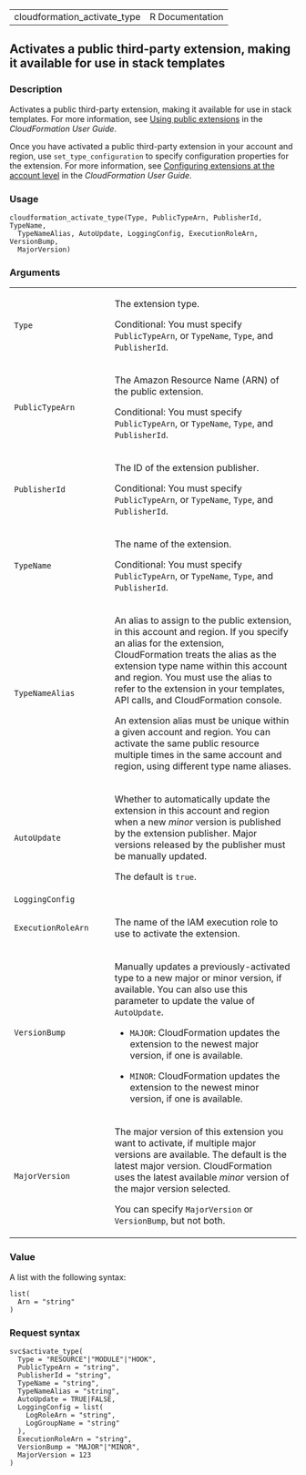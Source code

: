 <table style="width: 100%;">
<tbody>
<tr class="odd">
<td>cloudformation_activate_type</td>
<td style="text-align: right;">R Documentation</td>
</tr>
</tbody>
</table>

## Activates a public third-party extension, making it available for use in stack templates

### Description

Activates a public third-party extension, making it available for use in
stack templates. For more information, see [Using public
extensions](https://docs.aws.amazon.com/AWSCloudFormation/latest/UserGuide/registry-public.html)
in the *CloudFormation User Guide*.

Once you have activated a public third-party extension in your account
and region, use `set_type_configuration` to specify configuration
properties for the extension. For more information, see [Configuring
extensions at the account
level](https://docs.aws.amazon.com/AWSCloudFormation/latest/UserGuide/#registry-set-configuration)
in the *CloudFormation User Guide*.

### Usage

    cloudformation_activate_type(Type, PublicTypeArn, PublisherId, TypeName,
      TypeNameAlias, AutoUpdate, LoggingConfig, ExecutionRoleArn, VersionBump,
      MajorVersion)

### Arguments

<table>
<colgroup>
<col style="width: 35%" />
<col style="width: 65%" />
</colgroup>
<tbody>
<tr class="odd">
<td><code id="cloudformation_activate_type_:_Type">Type</code></td>
<td><p>The extension type.</p>
<p>Conditional: You must specify <code>PublicTypeArn</code>, or
<code>TypeName</code>, <code>Type</code>, and
<code>PublisherId</code>.</p></td>
</tr>
<tr class="even">
<td><code
id="cloudformation_activate_type_:_PublicTypeArn">PublicTypeArn</code></td>
<td><p>The Amazon Resource Name (ARN) of the public extension.</p>
<p>Conditional: You must specify <code>PublicTypeArn</code>, or
<code>TypeName</code>, <code>Type</code>, and
<code>PublisherId</code>.</p></td>
</tr>
<tr class="odd">
<td><code
id="cloudformation_activate_type_:_PublisherId">PublisherId</code></td>
<td><p>The ID of the extension publisher.</p>
<p>Conditional: You must specify <code>PublicTypeArn</code>, or
<code>TypeName</code>, <code>Type</code>, and
<code>PublisherId</code>.</p></td>
</tr>
<tr class="even">
<td><code
id="cloudformation_activate_type_:_TypeName">TypeName</code></td>
<td><p>The name of the extension.</p>
<p>Conditional: You must specify <code>PublicTypeArn</code>, or
<code>TypeName</code>, <code>Type</code>, and
<code>PublisherId</code>.</p></td>
</tr>
<tr class="odd">
<td><code
id="cloudformation_activate_type_:_TypeNameAlias">TypeNameAlias</code></td>
<td><p>An alias to assign to the public extension, in this account and
region. If you specify an alias for the extension, CloudFormation treats
the alias as the extension type name within this account and region. You
must use the alias to refer to the extension in your templates, API
calls, and CloudFormation console.</p>
<p>An extension alias must be unique within a given account and region.
You can activate the same public resource multiple times in the same
account and region, using different type name aliases.</p></td>
</tr>
<tr class="even">
<td><code
id="cloudformation_activate_type_:_AutoUpdate">AutoUpdate</code></td>
<td><p>Whether to automatically update the extension in this account and
region when a new <em>minor</em> version is published by the extension
publisher. Major versions released by the publisher must be manually
updated.</p>
<p>The default is <code>true</code>.</p></td>
</tr>
<tr class="odd">
<td><code
id="cloudformation_activate_type_:_LoggingConfig">LoggingConfig</code></td>
<td></td>
</tr>
<tr class="even">
<td><code
id="cloudformation_activate_type_:_ExecutionRoleArn">ExecutionRoleArn</code></td>
<td><p>The name of the IAM execution role to use to activate the
extension.</p></td>
</tr>
<tr class="odd">
<td><code
id="cloudformation_activate_type_:_VersionBump">VersionBump</code></td>
<td><p>Manually updates a previously-activated type to a new major or
minor version, if available. You can also use this parameter to update
the value of <code>AutoUpdate</code>.</p>
<ul>
<li><p><code>MAJOR</code>: CloudFormation updates the extension to the
newest major version, if one is available.</p></li>
<li><p><code>MINOR</code>: CloudFormation updates the extension to the
newest minor version, if one is available.</p></li>
</ul></td>
</tr>
<tr class="even">
<td><code
id="cloudformation_activate_type_:_MajorVersion">MajorVersion</code></td>
<td><p>The major version of this extension you want to activate, if
multiple major versions are available. The default is the latest major
version. CloudFormation uses the latest available <em>minor</em> version
of the major version selected.</p>
<p>You can specify <code>MajorVersion</code> or
<code>VersionBump</code>, but not both.</p></td>
</tr>
</tbody>
</table>

### Value

A list with the following syntax:

    list(
      Arn = "string"
    )

### Request syntax

    svc$activate_type(
      Type = "RESOURCE"|"MODULE"|"HOOK",
      PublicTypeArn = "string",
      PublisherId = "string",
      TypeName = "string",
      TypeNameAlias = "string",
      AutoUpdate = TRUE|FALSE,
      LoggingConfig = list(
        LogRoleArn = "string",
        LogGroupName = "string"
      ),
      ExecutionRoleArn = "string",
      VersionBump = "MAJOR"|"MINOR",
      MajorVersion = 123
    )
